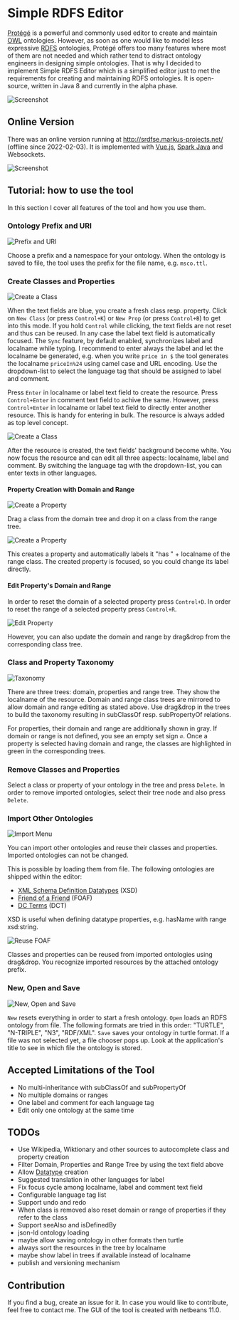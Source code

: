 # Simple RDFS Editor

[Protégé](https://protege.stanford.edu/) is a powerful and commonly used editor to create and maintain [OWL](https://www.w3.org/TR/owl-ref/) ontologies. However, as soon as one would like to model less expressive [RDFS](https://www.w3.org/TR/rdf-schema/) ontologies, Protégé offers too many features where most of them are not needed and which rather tend to distract ontology engineers in designing simple ontologies.
That is why I decided to implement Simple RDFS Editor which is a simplified editor just to met the requirements for creating and maintaining RDFS ontologies.
It is open-source, written in Java 8 and currently in the alpha phase.

![Screenshot](img/main.png)

## Online Version

There was an online version running at http://srdfse.markus-projects.net/ (offline since 2022-02-03).
It is implemented with [Vue.js](https://vuejs.org/), [Spark Java](http://sparkjava.com/) and Websockets.

![Screenshot](img/screenshot-online.png)

## Tutorial: how to use the tool

In this section I cover all features of the tool and how you use them.

### Ontology Prefix and URI

![Prefix and URI](img/prefix-and-uri.png)

Choose a prefix and a namespace for your ontology. When the ontology is saved to file,
the tool uses the prefix for the file name, e.g. `msco.ttl`.

### Create Classes and Properties

![Create a Class](img/creation.png)

When the text fields are blue, you create a fresh class resp. property.
Click on `New Class` (or press `Control+K`) or `New Prop` (or press `Control+B`) to get into this mode.
If you hold `Control` while clicking, the text fields are not reset and thus can be reused.
In any case the label text field is automatically focused.
The `Sync` feature, by default enabled, synchronizes label and localname while typing.
I recommend to enter always the label and let the localname be generated, e.g. when you write `price in $`
the tool generates the localname `priceIn%24` using camel case and URL encoding.
Use the dropdown-list to select the language tag that should be assigned to label and comment.

Press `Enter` in localname or label text field to create the resource.
Press `Control+Enter` in comment text field to achive the same.
However, press `Control+Enter` in localname or label text field to directly enter another resource.
This is handy for entering in bulk.
The resource is always added as top level concept.

![Create a Class](img/edit.png)

After the resource is created, the text fields' background become white.
You now focus the resource and can edit all three aspects: localname, label and comment.
By switching the language tag with the dropdown-list, you can enter texts in other languages.

#### Property Creation with Domain and Range

![Create a Property](img/drag-and-drop.png)

Drag a class from the domain tree and drop it on a class from the range tree.

![Create a Property](img/drag-and-drop-done.png)

This creates a property and automatically labels it "has " + localname of the range class.
The created property is focused, so you could change its label directly.

#### Edit Property's Domain and Range

In order to reset the domain of a selected property press `Control+D`.
In order to reset the range of a selected property press `Control+R`.

![Edit Property](img/edit-domain-range.png)

However, you can also update the domain and range by drag&drop from the corresponding class tree.

### Class and Property Taxonomy

![Taxonomy](img/taxonomy.png)

There are three trees: domain, properties and range tree.
They show the localname of the resource.
Domain and range class trees are mirrored to allow domain and range editing as stated above.
Use drag&drop in the trees to build the taxonomy resulting in subClassOf resp. subPropertyOf relations.

For properties, their domain and range are additionally shown in gray.
If domain or range is not defined, you see an empty set sign `∅`.
Once a property is selected having domain and range, the classes are highlighted
in green in the corresponding trees.

### Remove Classes and Properties

Select a class or property of your ontology in the tree and press `Delete`.
In order to remove imported ontologies, select their tree node and also press `Delete`.

### Import Other Ontologies

![Import Menu](img/import.png)

You can import other ontologies and reuse their classes and properties.
Imported ontologies can not be changed.

This is possible by loading them from file.
The following ontologies are shipped within the editor:
* [XML Schema Definition Datatypes](https://www.w3.org/TR/xmlschema11-2/) (XSD)
* [Friend of a Friend](http://xmlns.com/foaf/spec/) (FOAF)
* [DC Terms](http://dublincore.org/specifications/dublin-core/dcmi-terms/2012-06-14/?v=terms) (DCT)

XSD is useful when defining datatype properties, e.g. hasName with range xsd:string.

![Reuse FOAF](img/foaf-reuse.png)

Classes and properties can be reused from imported ontologies using drag&drop.
You recognize imported resources by the attached ontology prefix.

### New, Open and Save

![New, Open and Save](img/new-save-load.png)

`New` resets everything in order to start a fresh ontology.
`Open` loads an RDFS ontology from file. The following formats are tried in this order: "TURTLE", "N-TRIPLE", "N3", "RDF/XML".
`Save` saves your ontology in turtle format. If a file was not selected yet, a file chooser pops up.
Look at the application's title to see in which file the ontology is stored.

## Accepted Limitations of the Tool

* No multi-inheritance with subClassOf and subPropertyOf
* No multiple domains or ranges
* One label and comment for each language tag
* Edit only one ontology at the same time

## TODOs

* Use Wikipedia, Wiktionary and other sources to autocomplete class and property creation
* Filter Domain, Properties and Range Tree by using the text field above
* Allow [Datatype](https://www.w3.org/TR/rdf-schema/#ch_datatype) creation
* Suggested translation in other languages for label
* Fix focus cycle among localname, label and comment text field
* Configurable language tag list
* Support undo and redo
* When class is removed also reset domain or range of properties if they refer to the class
* Support seeAlso and isDefinedBy
* json-ld ontology loading
* maybe allow saving ontology in other formats then turtle
* always sort the resources in the tree by localname
* maybe show label in trees if available instead of localname
* publish and versioning mechanism

## Contribution

If you find a bug, create an issue for it.
In case you would like to contribute, feel free to contact me.
The GUI of the tool is created with netbeans 11.0.
